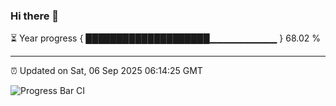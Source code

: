 ### Hi there 👋

⏳ Year progress { ████████████████████▁▁▁▁▁▁▁▁▁▁ } 68.02 %

---

⏰ Updated on Sat, 06 Sep 2025 06:14:25 GMT

![Progress Bar CI](https://github.com/Shyam-Makwana/GitHub-Actions-Demo/workflows/Progress%20Bar%20CI/badge.svg)
